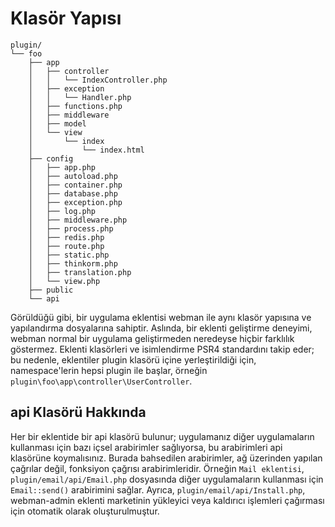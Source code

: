# Klasör Yapısı

```plaintext
plugin/
└── foo
    ├── app
    │   ├── controller
    │   │   └── IndexController.php
    │   ├── exception
    │   │   └── Handler.php
    │   ├── functions.php
    │   ├── middleware
    │   ├── model
    │   └── view
    │       └── index
    │           └── index.html
    ├── config
    │   ├── app.php
    │   ├── autoload.php
    │   ├── container.php
    │   ├── database.php
    │   ├── exception.php
    │   ├── log.php
    │   ├── middleware.php
    │   ├── process.php
    │   ├── redis.php
    │   ├── route.php
    │   ├── static.php
    │   ├── thinkorm.php
    │   ├── translation.php
    │   └── view.php
    ├── public
    └── api
```

Görüldüğü gibi, bir uygulama eklentisi webman ile aynı klasör yapısına ve yapılandırma dosyalarına sahiptir. Aslında, bir eklenti geliştirme deneyimi, webman normal bir uygulama geliştirmeden neredeyse hiçbir farklılık göstermez.
Eklenti klasörleri ve isimlendirme PSR4 standardını takip eder; bu nedenle, eklentiler plugin klasörü içine yerleştirildiği için, namespace'lerin hepsi plugin ile başlar, örneğin `plugin\foo\app\controller\UserController`.

## api Klasörü Hakkında
Her bir eklentide bir api klasörü bulunur; uygulamanız diğer uygulamaların kullanması için bazı içsel arabirimler sağlıyorsa, bu arabirimleri api klasörüne koymalısınız.
Burada bahsedilen arabirimler, ağ üzerinden yapılan çağrılar değil, fonksiyon çağrısı arabirimleridir.
Örneğin `Mail eklentisi`, `plugin/email/api/Email.php` dosyasında diğer uygulamaların kullanması için `Email::send()` arabirimini sağlar.
Ayrıca, `plugin/email/api/Install.php`, webman-admin eklenti marketinin yükleyici veya kaldırıcı işlemleri çağırması için otomatik olarak oluşturulmuştur.
